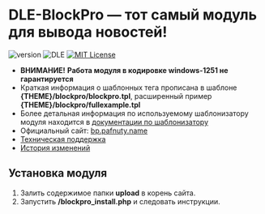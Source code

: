 # DLE-BlockPro — тот самый модуль для вывода новостей!
![version](https://img.shields.io/badge/version-5.1.4-red.svg?style=flat-square "Version")
![DLE](https://img.shields.io/badge/DLE-10.x-green.svg?style=flat-square "DLE Version")
[![MIT License](https://img.shields.io/badge/license-MIT-blue.svg?style=flat-square)](https://github.com/dle-modules/DLE-BlockPro/blob/master/LICENSE)

- **ВНИМАНИЕ!** **Работа модуля в кодировке windows-1251 не гарантируется**
- Краткая информация о шаблонных тега прописана в шаблоне **{THEME}/blockpro/blockpro.tpl**, расширенный пример **{THEME}/blockpro/fullexample.tpl**
- Более детальная информация по используемому шаблонизатору модуля находится в [документации по шаблонизатору](https://github.com/bzick/fenom/blob/master/docs/ru/readme.md)
- Официальный сайт: [bp.pafnuty.name](http://bp.pafnuty.name/)
- [Техническая поддержка](https://github.com/dle-modules/DLE-BlockPro/issues)
- [История изменений](https://github.com/dle-modules/DLE-BlockPro/blob/master/CHANGELOG.md)

## Установка модуля
1. Залить содержимое папки **upload** в корень сайта.
2. Запустить **/blockpro_install.php** и следовать инструкции.
